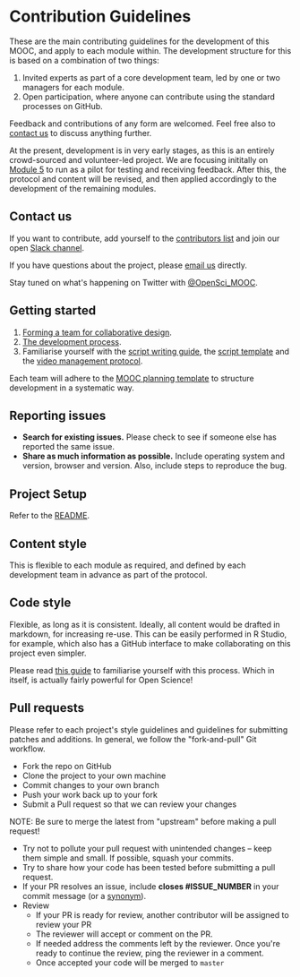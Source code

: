 # Contribution Guidelines
These are the main contributing guidelines for the development of this MOOC, and apply to each module within. The development structure for this is based on a combination of two things:
1. Invited experts as part of a core development team, led by one or two managers for each module.
1. Open participation, where anyone can contribute using the standard processes on GitHub.

Feedback and contributions of any form are welcomed. Feel free also to [contact us](https://opensciencemooc.eu/about/) to discuss anything further.

At the present, development is in very early stages, as this is an entirely crowd-sourced and volunteer-led project. We are focusing inititally on [Module 5](https://github.com/OpenScienceMOOC/Module-5-Open-Research-Software-and-Open-Source) to run as a pilot for testing and receiving feedback. After this, the protocol and content will be revised, and then applied accordingly to the development of the remaining modules.

## Contact us

If you want to contribute, add yourself to the [contributors list](https://docs.google.com/spreadsheets/d/1FEbnxBkmIQFDEViTgZDn0AJ0MSK6eDSBEgZuCkW_B5s/edit?usp=drive_web) and join our open [Slack channel](https://osmooc.herokuapp.com/).

If you have questions about the project, please [email us](info@opensciencemooc.eu) directly.

Stay tuned on what's happening on Twitter with [@OpenSci_MOOC](https://twitter.com/OpenScienceMOOC).

## Getting started
1. [Forming a team for collaborative design](https://github.com/OpenScienceMOOC/Main/blob/master/Production_Files/MODULE_DESIGN_PROTOCOL.md#forming-a-team-for-collaborative-design).
1. [The development process](https://github.com/OpenScienceMOOC/Main/blob/master/Production_Files/MODULE_DESIGN_PROTOCOL.md#the-development-process).
1. Familiarise yourself with the [script writing guide](https://github.com/OpenScienceMOOC/Main/blob/master/Production_Files/Writing_a_script.md), the [script template](https://github.com/OpenScienceMOOC/Main/blob/master/Production_Files/Script_template.md) and the [video management protocol](https://github.com/OpenScienceMOOC/Main/blob/master/Production_Files/Video_management_protocol.md).

Each team will adhere to the [MOOC planning template](https://github.com/OpenScienceMOOC/Main/blob/master/Production_Files/MOOC_planning_template.md) to structure development in a systematic way. 


## Reporting issues

- **Search for existing issues.** Please check to see if someone else has reported the same issue.
- **Share as much information as possible.** Include operating system and version, browser and version. Also, include steps to reproduce the bug.

## Project Setup
Refer to the [README](README.md).

## Content style
This is flexible to each module as required, and defined by each development team in advance as part of the protocol.

## Code style
Flexible, as long as it is consistent. Ideally, all content would be drafted in markdown, for increasing re-use. This can be easily performed in R Studio, for example, which also has a GitHub interface to make collaborating on this project even simpler.

Please read [this guide](https://support.rstudio.com/hc/en-us/articles/200532077-Version-Control-with-Git-and-SVN) to familiarise yourself with this process. Which in itself, is actually fairly powerful for Open Science!

## Pull requests

Please refer to each project's style guidelines and guidelines for submitting patches and additions. In general, we follow the "fork-and-pull" Git workflow.

- Fork the repo on GitHub
- Clone the project to your own machine
- Commit changes to your own branch
- Push your work back up to your fork
- Submit a Pull request so that we can review your changes

NOTE: Be sure to merge the latest from "upstream" before making a pull request!


- Try not to pollute your pull request with unintended changes – keep them simple and small. If possible, squash your commits.
- Try to share how your code has been tested before submitting a pull request.
- If your PR resolves an issue, include **closes #ISSUE_NUMBER** in your commit message (or a [synonym](https://help.github.com/articles/closing-issues-via-commit-messages)).
- Review
    - If your PR is ready for review, another contributor will be assigned to review your PR
    - The reviewer will accept or comment on the PR.
    - If needed address the comments left by the reviewer. Once you're ready to continue the review, ping the reviewer in a comment.
    - Once accepted your code will be merged to `master`
